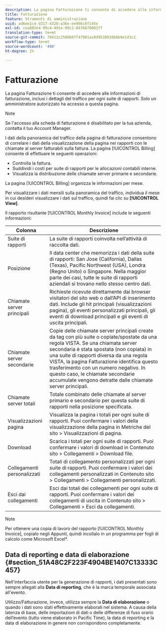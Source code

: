 ```yaml
---
description: La pagina Fatturazione ti consente di accedere alle informazioni di fatturazione, inclusi i dettagli del traffico per ogni suite di rapporti. Solo un amministratore autorizzato ha accesso a questa pagina.
title: Fatturazione
feature: Strumenti di amministrazione
uuid: ad6ee1c4-d317-4320-a36e-ee966c8f145e
exl-id: cea802e4-99c4-491e-99c2-8476870001f7
translation-type: tm+mt
source-git-commit: 78412c2588b07f47981ac0d953893db6b9e1d3c2
workflow-type: tm+mt
source-wordcount: '498'
ht-degree: 2%

---
```


# Fatturazione

La pagina Fatturazione ti consente di accedere alle informazioni di fatturazione, inclusi i dettagli del traffico per ogni suite di rapporti. Solo un amministratore autorizzato ha accesso a questa pagina.

>[!NOTE]
>
>Se l&#39;accesso alla scheda di fatturazione è disabilitato per la tua azienda, contatta il tuo Account Manager.

I dati della panoramica del traffico della pagina di fatturazione consentono di correlare i dati della visualizzazione della pagina nei rapporti con le chiamate al server fatturabili sulla fattura. La pagina [!UICONTROL Billing] consente di effettuare le seguenti operazioni:

* Controlla la fattura.
* Suddividi i costi per suite di rapporti per le allocazioni contabili interne.
* Visualizza la distribuzione delle chiamate server primarie e secondarie.

La pagina [!UICONTROL Billing] organizza le informazioni per mese.

Per visualizzare i dati mensili sulla panoramica del traffico, individua il mese in cui desideri visualizzare i dati sul traffico, quindi fai clic su **[!UICONTROL View]**.

Il rapporto risultante [!UICONTROL Monthly Invoice] include le seguenti informazioni:

| Colonna | Descrizione |
|--- |--- |
| Suite di rapporti | La suite di rapporti coinvolta nell’attività di raccolta dati. |
| Posizione | Il data center che memorizza i dati della suite di rapporti: San Jose (California), Dallas (Texas), Pacific Northwest (USA), Londra (Regno Unito) o Singapore. Nella maggior parte dei casi, tutte le suite di rapporti aziendali si trovano nello stesso centro dati. |
| Chiamate server principali | Richieste ricevute direttamente dai browser visitatori del sito web o dall’API di inserimento dati. Include gli hit principali (visualizzazioni pagina), gli eventi personalizzati principali, gli eventi di download principali e gli eventi di uscita principali. |
| Chiamate server secondarie | Copie delle chiamate server principali create da tag con più suite o copiate/spostate da una regola VISTA.  Se una chiamata server secondaria è stata spostata (non copiata) in una suite di rapporti diversa da una regola VISTA, la pagina Fatturazione identifica questo trasferimento con un numero negativo. In questo caso, le chiamate secondarie accumulate vengono detratte dalle chiamate server principali. |
| Chiamate server totali | Totale combinato delle chiamate al server primario e secondario per questa suite di rapporti nella posizione specificata. |
| Visualizzazioni pagina | Visualizza la pagina i totali per ogni suite di rapporti. Puoi confermare i valori della visualizzazione della pagina in   Metriche del sito > Visualizzazioni di pagina. |
| Download | Scarica i totali per ogni suite di rapporti. Puoi confermare i valori di download in Contenuto sito > Collegamenti > Download file. |
| Collegamenti personalizzati | Totali di collegamento personalizzati per ogni suite di rapporti. Puoi confermare i valori dei collegamenti personalizzati in Contenuto sito > Collegamenti > Collegamenti personalizzati. |
| Esci dai collegamenti | Esci dai totali dei collegamenti per ogni suite di rapporti. Puoi confermare i valori dei collegamenti di uscita in Contenuto sito > Collegamenti > Esci da collegamenti. |

>[!NOTE]
>
>Per ottenere una copia di lavoro del rapporto [!UICONTROL Monthly Invoice], copialo negli Appunti, quindi incollalo in un programma per fogli di calcolo come Microsoft Excel*.

## Data di reporting e data di elaborazione {#section_51A48C2F223F4904BE1407C13333C457}

Nell&#39;interfaccia utente per la generazione di rapporti, i dati presentati sono sempre allegati alla **Data di reporting**, che è la marca temporale associata all&#39;evento.

Utilizzo/Fatturazione, invece, utilizza sempre la **Data di elaborazione** o quando i dati sono stati effettivamente elaborati nel sistema. A causa della latenza di base, delle importazioni di dati o delle differenze di fuso orario dell’evento (tutto viene elaborato in Pacific Time), la data di reporting e la data di elaborazione in genere non corrispondono completamente.
